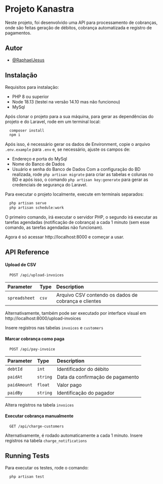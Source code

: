 # Projeto Kanastra
 
Neste projeto, foi desenvolvido uma API para processamento de cobranças, onde são feitas geração de débitos, cobrança automatizada e registro de pagamentos.
## Autor

- [@RaphaelJesus](https://www.github.com/raphaelAndres)


## Instalação

Requisitos para instalação:
 - PHP 8 ou superior
 - Node 18.13 (testei na versão 14.10 mas não funcionou)
 - MySql

Após clonar o projeto para a sua máquina, para gerar as dependências do projeto e do Laravel, rode em um terminal local:
```bash
  composer install
  npm i
```

Após isso, é necessário gerar os dados de Environment, copie o arquivo `.env.example` para `.env` e, se necessário, ajuste os campos de:
 - Endereço e porta do MySql
 - Nome do Banco de Dados
 - Usuário e senha do Banco de Dados
Com a configuração do BD realizada, rode `php artisan migrate` para criar as tabelas e colunas no BD e após isso, o comando `php artisan key:generate` para gerar as credenciais de segurança do Laravel.

Para executar o projeto localmente, execute em terminais separados:
```bash
  php artisan serve
  php artisan schedule:work
```
O primeiro comando, irá executar o servidor PHP, o segundo irá executar as tarefas agendadas (notificação de cobrança) a cada 1 minuto (sem esse comando, as tarefas agendadas não funcionam).

Agora é só acessar http://localhost:8000 e começar a usar.
## API Reference

#### Upload de CSV

```http
  POST /api/upload-invoices
```

| Parameter     | Type     | Description                                          |
| :------------ | :------- | :-------------------------                           |
| `spreadsheet` | `csv`    | Arquivo CSV contendo os dados de cobrança e clientes |

Alternativamente, também pode ser executado por interface visual em http://localhost:8000/upload-invoices

Insere registros nas tabelas `invoices` e `customers`

#### Marcar cobrança como paga

```http
  POST /api/pay-invoice
```

| Parameter    | Type     | Description                      |
| :--------    | :------- | :------------------------------- |
| `debtId`     | `int`    | Identificador do débito          |
| `paidAt`     | `string` | Data da confirmação de pagamento |
| `paidAmount` | `float`  | Valor pago                       |
| `paidBy`     | `string` | Identificação do pagador         |

Altera registros na tabela `invoices`

#### Executar cobrança manualmente

```http
  GET /api/charge-customers
```
Alternativamente, é rodado automaticamente a cada 1 minuto.
Insere registros na tabela `charge_notifications`
## Running Tests

Para executar os testes, rode o comando:

```bash
  php artisan test
```

